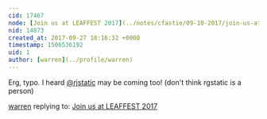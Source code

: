 ```yaml
---
cid: 17467
node: [Join us at LEAFFEST 2017](../notes/cfastie/09-10-2017/join-us-at-leaffest-2017)
nid: 14873
created_at: 2017-09-27 18:16:32 +0000
timestamp: 1506536192
uid: 1
author: [warren](../profile/warren)
---
```


Erg, typo. I heard [@rjstatic](/profile/rjstatic) may be coming too! (don't think rgstatic is a person)

[warren](../profile/warren) replying to: [Join us at LEAFFEST 2017](../notes/cfastie/09-10-2017/join-us-at-leaffest-2017)

